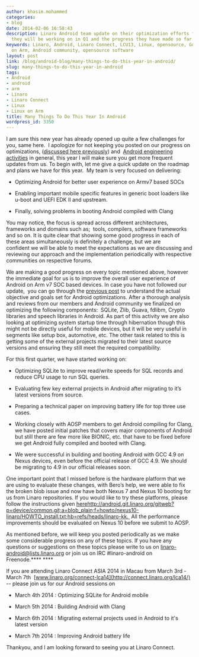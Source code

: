 ```yaml
---
author: khasim.mohammed
categories:
- blog
date: 2014-02-06 16:58:43
description: Linaro Android team update on their optimization efforts for 2014. What
  they will be working on in Q1 and the progress they have made so far.
keywords: Linaro, Android, Linaro Connect, LCU13, Linux, opensource, Google, Linux
  on Arm, Android community, opensource software
layout: post
link: /blog/android-blog/many-things-to-do-this-year-in-android/
slug: many-things-to-do-this-year-in-android
tags:
- Android
- android
- arm
- Linaro
- Linaro Connect
- Linux
- Linux on Arm
title: Many Things To Do This Year In Android
wordpress_id: 3350
---
```


I am sure this new year has already opened up quite a few challenges for you, same here.  I apologize for not keeping you posted on our progress on optimizations, ([discussed here previously](/blog/android-can-be-optimized/)) and  [Android engineering activities](/groups/lmg/) in general, this year I will make sure you get more frequent updates from us. To begin with, let me give a quick update on the roadmap and plans we have for this year.  My team is very focused on delivering:

  * Optimizing Android for better user experience on Armv7 based SOCs


  * Enabling important mobile specific features in generic boot loaders like u-boot and UEFI EDK II and upstream.


  * Finally, solving problems in booting Android compiled with Clang


You may notice, the focus is spread across different architectures, frameworks and domains such as;  tools, compilers, software frameworks and so on. It is quite clear that showing some good progress in each of these areas simultaneously is definitely a challenge, but we are confident we will be able to meet the expectations as we are discussing and reviewing our approach and the implementation periodically with respective communities on respective forums.

We are making a good progress on every topic mentioned above, however the immediate goal for us is to improve the overall user experience of Android on Arm v7 SOC based devices. In case you have not followed our update,  you can go through the [previous post](/blog/android-can-be-optimized/) to understand the actual objective and goals set for Android optimizations. After a thorough analysis and reviews from our members and Android community we finalized on optimizing the following components:  SQLite, Zlib, Guava, fdlibm, Crypto libraries and speech libraries in Android. As part of this activity we are also looking at optimizing system startup time through hibernation though this might not be directly useful for mobile devices, but it will be very useful in segments like setup box, automotive, etc. The other task related to this is getting some of the external projects migrated to their latest source versions and ensuring they still meet the required compatibility.

For this first quarter, we have started working on:


  * Optimizing SQLite to improve read/write speeds for SQL records and reduce CPU usage to run SQL queries.


  * Evaluating few key external projects in Android after migrating to it’s latest versions from source.


  * Preparing a technical paper on improving battery life for top three use cases.


  * Working closely with AOSP members to get Android compiling for Clang, we have posted initial patches that covers major components of Android but still there are few more like BIONIC, etc. that have to be fixed before we get Android fully compiled and booted with Clang.


  * We were successful in building and booting Android with GCC 4.9 on Nexus devices, even before the official release of GCC 4.9. We should be migrating to 4.9 in our official releases soon.


One important point that I missed before is the hardware platform that we are using to evaluate these changes, with Bero’s help, we were able to fix the broken blob issue and now have both Nexus 7 and Nexus 10 booting for us from Linaro repositories. If you would like to try these platforms, please follow the instructions given [here]()http://android.git.linaro.org/gitweb?p=device/common.git;a=blob_plain;f=howto/nexus10-linaro/HOWTO_install.txt;hb=refs/heads/linaro-kk.  All the performance improvements should be evaluated on Nexus 10 before we submit to AOSP.

As mentioned before, we will keep you posted periodically as we make some considerable progress on any of these topics. If you have any questions or suggestions on these topics please write to us on [linaro-android@lists.linaro.org](mailto:linaro-android@lists.linaro.org) or join us on IRC #linaro-android on Freenode.**** ****

If you are attending Linaro Connect ASIA 2014 in Macau from March 3rd - March 7th  [www.linaro.org/connect-lca14](http://connect.linaro.org/lca14/) -- please join us for our Android sessions on


  * March 4th 2014 : Optimizing SQLite for Android mobile

  * March 5th 2014 : Building Android with Clang
  
  * March 6th 2014 : Migrating external projects used in Android to it's latest version

  * March 7th 2014 : Improving Android battery life



Thankyou, and I am looking forward to seeing you at Linaro Connect.